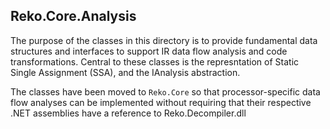 ﻿## Reko.Core.Analysis

The purpose of the classes in this directory is to provide fundamental data 
structures and interfaces to support IR data flow analysis and code
transformations. Central to these classes is the represntation of 
Static Single Assignment (SSA), and the IAnalysis abstraction.

The classes have been moved to `Reko.Core` so that processor-specific
data flow analyses can be implemented without requiring that their 
respective .NET assemblies have a reference to Reko.Decompiler.dll
